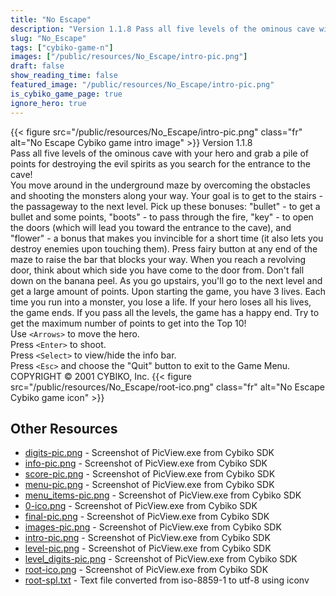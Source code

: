 ```yaml
---
title: "No Escape"
description: "Version 1.1.8 Pass all five levels of the ominous cave with your hero and grab a pile of points for destroying the evil spirits as you search for the entrance to the cave! You move around in the underground maze by overcoming the obstacles and shooting the monsters along your w..."
slug: "No_Escape"
tags: ["cybiko-game-n"]
images: ["/public/resources/No_Escape/intro-pic.png"]
draft: false
show_reading_time: false
featured_image: "/public/resources/No_Escape/intro-pic.png"
is_cybiko_game_page: true
ignore_hero: true
---
```

{{< figure src="/public/resources/No_Escape/intro-pic.png" class="fr" alt="No Escape Cybiko game intro image" >}}
Version 1.1.8 \
Pass all five levels of the ominous cave with your hero and grab a pile of points for destroying the evil spirits as you search for the entrance to the cave! \
You move around in the underground maze by overcoming the obstacles and shooting the monsters along your way. Your goal is to get to the stairs - the passageway to the next level. Pick up these bonuses: "bullet" - to get a bullet and some points, "boots" - to pass through the fire, "key" - to open the doors (which will lead you toward the entrance to the cave), and "flower"  - a bonus that makes you invincible for a short time (it also lets you destroy enemies upon touching them). Press fairy button at any end of the maze to raise the bar that blocks your way. When you reach a revolving door, think about which side you have come to the door from. Don't fall down on the banana peel. As you go upstairs, you'll go to the next level and get a large amount of points. Upon starting the game, you have 3 lives. Each time you run into a monster, you lose a life. If your hero loses all his lives, the game ends. If you pass all the levels, the game has a happy end. Try to get the maximum number of points to get into the Top 10! \
Use `<Arrows>`  to move the hero. \
Press `<Enter>`  to shoot. \
Press `<Select>`  to view/hide the info bar. \
Press `<Esc>`  and choose the "Quit" button to exit to the Game Menu. \
COPYRIGHT © 2001 CYBIKO, Inc. {{< figure src="/public/resources/No_Escape/root-ico.png" class="fr" alt="No Escape Cybiko game icon" >}}

## Other Resources
* [digits-pic.png](/public/resources/No_Escape/digits-pic.png) - Screenshot of PicView.exe from Cybiko SDK
* [info-pic.png](/public/resources/No_Escape/info-pic.png) - Screenshot of PicView.exe from Cybiko SDK
* [score-pic.png](/public/resources/No_Escape/score-pic.png) - Screenshot of PicView.exe from Cybiko SDK
* [menu-pic.png](/public/resources/No_Escape/menu-pic.png) - Screenshot of PicView.exe from Cybiko SDK
* [menu_items-pic.png](/public/resources/No_Escape/menu_items-pic.png) - Screenshot of PicView.exe from Cybiko SDK
* [0-ico.png](/public/resources/No_Escape/0-ico.png) - Screenshot of PicView.exe from Cybiko SDK
* [final-pic.png](/public/resources/No_Escape/final-pic.png) - Screenshot of PicView.exe from Cybiko SDK
* [images-pic.png](/public/resources/No_Escape/images-pic.png) - Screenshot of PicView.exe from Cybiko SDK
* [intro-pic.png](/public/resources/No_Escape/intro-pic.png) - Screenshot of PicView.exe from Cybiko SDK
* [level-pic.png](/public/resources/No_Escape/level-pic.png) - Screenshot of PicView.exe from Cybiko SDK
* [level_digits-pic.png](/public/resources/No_Escape/level_digits-pic.png) - Screenshot of PicView.exe from Cybiko SDK
* [root-ico.png](/public/resources/No_Escape/root-ico.png) - Screenshot of PicView.exe from Cybiko SDK
* [root-spl.txt](/public/resources/No_Escape/root-spl.txt) - Text file converted from iso-8859-1 to utf-8 using iconv
